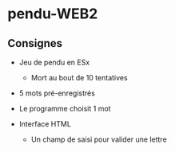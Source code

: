 # pendu-WEB2

## Consignes

* Jeu de pendu en ESx

    * Mort au bout de 10 tentatives

* 5 mots pré-enregistrés

* Le programme choisit 1 mot

* Interface HTML

    * Un champ de saisi pour valider une lettre

